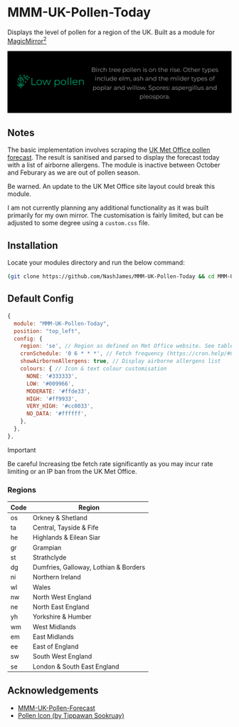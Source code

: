 # MMM-UK-Pollen-Today

Displays the level of pollen for a region of the UK. Built as a module for [MagicMirror<sup>2</sup>](https://magicmirror.builders/)

![Module Screenshot](assets/screenshot.png)

## Notes

The basic implementation involves scraping the [UK Met Office pollen forecast](https://www.metoffice.gov.uk/weather/warnings-and-advice/seasonal-advice/pollen-forecast). The result is sanitised and parsed to display the forecast today with a list of airborne allergens. The module is inactive between October and Feburary as we are out of pollen season.

Be warned. An update to the UK Met Office site layout could break this module.

I am not currently planning any additional functionality as it was built primarily for my own mirror. The customisation is fairly limited, but can be adjusted to some degree using a `custom.css` file.

## Installation

Locate your modules directory and run the below command:

```sh
(git clone https://github.com/NashJames/MMM-UK-Pollen-Today && cd MMM-UK-Pollen-Today && npm i --omit dev);
```

## Default Config

```js
{
  module: "MMM-UK-Pollen-Today",
  position: "top_left",
  config: {
    region: 'se', // Region as defined on Met Office website. See table below.
    cronSchedule: '0 6 * * *', // Fetch frequency (https://cron.help/#0_6_*_*_*)
    showAirborneAllergens: true, // Display airborne allergens list
    colours: { // Icon & text colour customisation
      NONE: '#333333',
      LOW: '#009966',
      MODERATE: '#ffde33',
      HIGH: '#ff9933',
      VERY_HIGH: '#cc0033',
      NO_DATA: '#ffffff',
    },
  },
},
```

> [!IMPORTANT]
> Be careful Increasing tbe fetch rate significantly as you may incur rate limiting or an IP ban from the UK Met Office.

### Regions

| Code | Region                                |
| ---- | ------------------------------------- |
| os   | Orkney & Shetland                     |
| ta   | Central, Tayside & Fife               |
| he   | Highlands & Eilean Siar               |
| gr   | Grampian                              |
| st   | Strathclyde                           |
| dg   | Dumfries, Galloway, Lothian & Borders |
| ni   | Northern Ireland                      |
| wl   | Wales                                 |
| nw   | North West England                    |
| ne   | North East England                    |
| yh   | Yorkshire & Humber                    |
| wm   | West Midlands                         |
| em   | East Midlands                         |
| ee   | East of England                       |
| sw   | South West England                    |
| se   | London & South East England           |

## Acknowledgements

- [MMM-UK-Pollen-Forecast](https://github.com/szech/mmm-uk-pollen-forecast)
- [Pollen Icon (by Tippawan Sookruay)](https://thenounproject.com/icon/pollen-3924343/)
